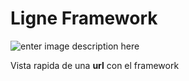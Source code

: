 # Ligne Framework

![enter image description here](https://i.imgur.com/kHEWAwK.png)

Vista rapida de una **url** con el framework